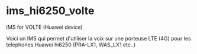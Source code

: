 # ims_hi6250_volte
 IMS for VOLTE (Huawei device)

Voici un IMS qui permet d'utiliser la voix sur une porteuse LTE (4G) pour les telephones Huawei hi6250 (PRA-LX1, WAS_LX1 etc..)
